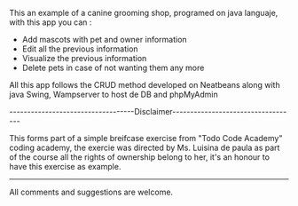 This an example of a canine grooming shop, programed on java languaje, with this app you can : 

- Add mascots with pet and owner information
- Edit all the previous information
- Visualize the previous information
- Delete pets in case of not wanting them any more

All this app follows the CRUD method developed on Neatbeans along with java Swing, Wampserver to host de DB and phpMyAdmin

-----------------------------------Disclaimer-----------------------------------

This forms part of a simple breifcase exercise from "Todo Code Academy" coding academy, the exercie was directed by Ms. Luisina de paula as part of the course
all the rights of ownership belong to her, it's an honour to have this exercise as example.

--------------------------------------------------------------------------------

All comments and suggestions are welcome.
